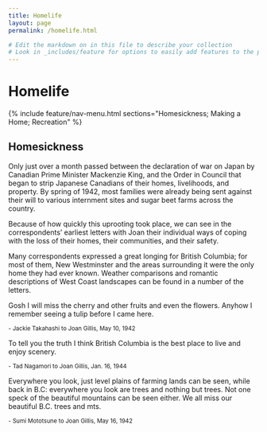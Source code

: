 ```yaml
---
title: Homelife
layout: page
permalink: /homelife.html

# Edit the markdown on in this file to describe your collection
# Look in _includes/feature for options to easily add features to the page
---
```


# Homelife 

{% include feature/nav-menu.html sections="Homesickness; Making a Home; Recreation" %}

## Homesickness

Only just over a month passed between the declaration of war on Japan by Canadian Prime Minister Mackenzie King, and the Order in Council that began to strip Japanese Canadians of their homes, livelihoods, and property. By spring of 1942, most families were already being sent against their will to various internment sites and sugar beet farms across the country.

Because of how quickly this uprooting took place, we can see in the correspondents’ earliest letters with Joan their individual ways of coping with the loss of their homes, their communities, and their safety.

Many correspondents expressed a great longing for British Columbia; for most of them, New Westminster and the areas surrounding it were the only home they had ever known. Weather comparisons and romantic descriptions of West Coast landscapes can be found in a number of the letters.

<div class="card-group">
  <div class="card">
    <div class="card-body">
 	  <p class="card-text">Gosh I will miss the cherry and other fruits and even the flowers. 	Anyhow I remember seeing a tulip before I came here.</p>
      <p class="card-text"><small class="text-muted">- Jackie Takahashi to Joan Gillis, May 10, 1942</small></p>
    </div>
   </div>
  <div class="card">
    <div class="card-body">
      <p class="card-text">To tell you the truth I think British Columbia is the best place to live and enjoy scenery.</p>
      <p class="card-text"><small class="text-muted">- Tad Nagamori to Joan Gillis, Jan. 16, 1944</small></p>
    </div>
  </div>
  <div class="card">
    <div class="card-body">
      <p class="card-text">Everywhere you look, just level plains of farming lands can be seen, while back in B.C: everywhere you look are trees and nothing but trees. Not one speck of the beautiful mountains can be seen either. We all miss our beautiful B.C. trees and mts.</p>
      <p class="card-text"><small class="text-muted">- Sumi Mototsune to Joan Gillis, May 16, 1942</small></p>
    </div>
  </div>
</div>
